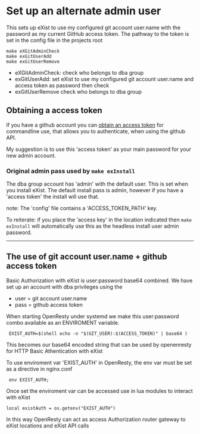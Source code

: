 
# Set up an alternate admin user 

This sets up eXist to use my configured git account user.name
with the password as my current GitHub access token.
The pathway to the token is set in the config file in the projects root

```
make eXGitAdminCheck
make exGitUserAdd
make exGitUserRemove

```

- eXGitAdminCheck: check who belongs to dba group
- exGitUserAdd:   set eXist to use my configured git account user.name and access token as password then check
- exGitUserRemove check who belongs to dba group

## Obtaining a access token

If you have a github account you can
 [obtain an access token](https://help.github.com/articles/creating-an-access-token-for-command-line-use/
)
 for commandline use, that allows you to authenticate, when using the github API.

My suggestion is to use this 'access token' as your main password for your new admin account.


### Original admin pass used by `make exInstall`

The dba group  account has 'admin' with the default user.
This is set when you install eXist.
The default install pass is admin, however if you have a 'access token' the install will use that.

note: The 'config' file contains a 'ACCESS_TOKEN_PATH' key.

To reiterate: if you place the 'access key' in the location indicated then 
 `make exInstall` will automatically use this as the headless install user admin password.


-------------------------------------------

## The use of git account user.name + github access token

Basic Authorization with eXist is user:password base64 combined.
We have set up an account with dba privileges using the
- user =  git account user.name
- pass = github access token

When starting OpenResty under systemd we make this 
user:password combo available as an ENVIROMENT variable.

```
 EXIST_AUTH=$(shell echo -n "$(GIT_USER):$(ACCESS_TOKEN)" | base64 )
```
This becomes our  base64 encoded string that can be used by openenresty for HTTP Basic Athentication with eXist

To use enviroment var 'EXIST_AUTH' in OpenResty, the env var must be set as a directive in nginx.conf

```
 env EXIST_AUTH;
```

Once set the enviroment var can be accessed use in lua modules to interact with eXist

``` 
local existAuth = os.getenv("EXIST_AUTH")
```

In this way OpenResty can act as access Authorization router gateway to eXist locations and eXist API calls


